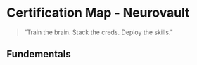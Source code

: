 # Certification Map - Neurovault

> "Train the brain. Stack the creds. Deploy the skills."

## Fundementals